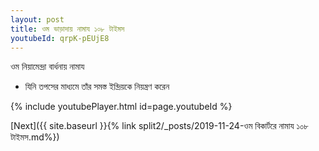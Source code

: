```yaml
---
layout: post
title: ওম ভাড়াদায় নামায ১০৮ টাইমস
youtubeId: qrpK-pEUjE8
---
```

 
 
 ওম নিয়ামেন্দ্রা বার্ধনায় নামায  
 
 -  যিনি তপসের মাধ্যমে তাঁর সমস্ত ইন্দ্রিয়কে নিয়ন্ত্রণ করেন 
 
  
 
  
 
 
 
 
 
 


{% include youtubePlayer.html id=page.youtubeId %}
 
[Next]({{ site.baseurl }}{% link  split2/_posts/2019-11-24-ওম বিকার্টরে নামায ১০৮ টাইমস.md%})
 

